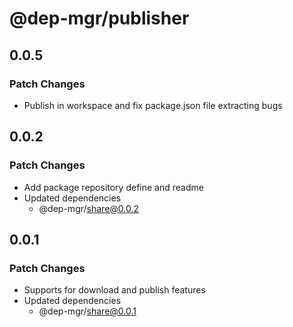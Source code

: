 # @dep-mgr/publisher

## 0.0.5

### Patch Changes

- Publish in workspace and fix package.json file extracting bugs

## 0.0.2

### Patch Changes

- Add package repository define and readme
- Updated dependencies
  - @dep-mgr/share@0.0.2

## 0.0.1

### Patch Changes

- Supports for download and publish features
- Updated dependencies
  - @dep-mgr/share@0.0.1
